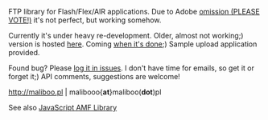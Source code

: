 FTP library for Flash/Flex/AIR applications. Due to Adobe [omission (PLEASE VOTE!)](https://bugs.adobe.com/jira/browse/FP-6) it's not perfect, but working somehow.

Currently it's under heavy re-development. Older, almost not working;) version is hosted [here](http://maliboo.pl/projects/FlexFTP). Coming [when it's done](http://www.3drealms.com/duke4/);)
Sample upload application provided.

Found bug? Please [log it in issues](http://code.google.com/p/fl-ftp/issues/list). I don't have time for emails, so get it or forget it;) API comments, suggestions are welcome!

http://maliboo.pl | malibooo{**at**}maliboo(**dot**)pl

See also [JavaScript AMF Library](http://code.google.com/p/jsamf/)